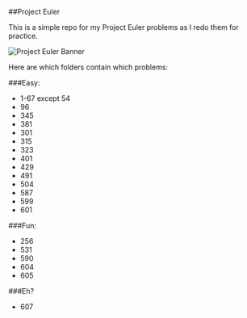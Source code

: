 ##Project Euler

This is a simple repo for my Project Euler problems as I redo them for practice.

![Project Euler Banner](https://projecteuler.net/profile/xanxerus.png)

Here are which folders contain which problems:

###Easy: 
* 1-67 except 54
* 96
* 345
* 381
* 301
* 315
* 323
* 401
* 429
* 491
* 504
* 587
* 599
* 601

###Fun:
* 256
* 531
* 590
* 604
* 605

###Eh?
* 607

